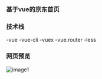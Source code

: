 ### 基于vue的京东首页
### 技术栈
-vue
-vue-cli
-vuex
-vue.router
-less
### 网页预览
![image1](https://github.com/pidan-jon/jd_vue_text/blob/main/jdIndex.jpg)
